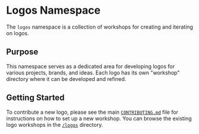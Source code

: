 # Logos Namespace

The `logos` namespace is a collection of workshops for creating and iterating on logos.

## Purpose

This namespace serves as a dedicated area for developing logos for various projects, brands, and ideas. Each logo has its own "workshop" directory where it can be developed and refined.

## Getting Started

To contribute a new logo, please see the main [`CONTRIBUTING.md`](../../CONTRIBUTING.md) file for instructions on how to set up a new workshop. You can browse the existing logo workshops in the [`/logos`](../../logos) directory.

